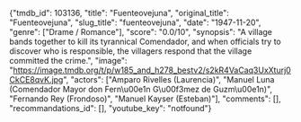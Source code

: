 {"tmdb_id": 103136, "title": "Fuenteovejuna", "original_title": "Fuenteovejuna", "slug_title": "fuenteovejuna", "date": "1947-11-20", "genre": ["Drame / Romance"], "score": "0.0/10", "synopsis": "A village bands together to kill its tyrannical Comendador, and when officials try to discover who is responsible, the villagers respond that the village committed the crime.", "image": "https://image.tmdb.org/t/p/w185_and_h278_bestv2/s2kR4VaCaq3UxXturj0CkCE8qvK.jpg", "actors": ["Amparo Rivelles (Laurencia)", "Manuel Luna (Comendador Mayor don Fern\u00e1n G\u00f3mez de Guzm\u00e1n)", "Fernando Rey (Frondoso)", "Manuel Kayser (Esteban)"], "comments": [], "recommandations_id": [], "youtube_key": "notfound"}